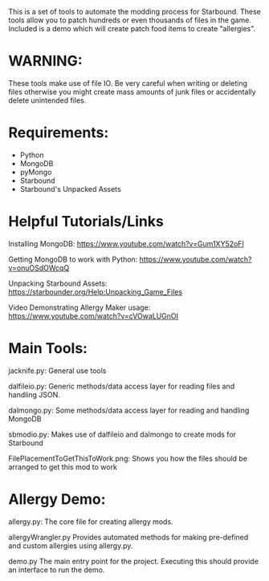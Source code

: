 This is a set of tools to automate the modding process for Starbound. These tools allow you to patch hundreds or even thousands of files in the game. Included is a demo which will create patch food items to create "allergies".

WARNING:
============================
These tools make use of file IO. Be very careful when writing or deleting files otherwise you might create mass amounts of junk files or accidentally delete unintended files.

Requirements:
============================
- Python
- MongoDB
- pyMongo
- Starbound
- Starbound's Unpacked Assets


Helpful Tutorials/Links
============================
Installing MongoDB:
https://www.youtube.com/watch?v=Gum1XY52oFI

Getting MongoDB to work with Python:
https://www.youtube.com/watch?v=onuOSdOWcqQ

Unpacking Starbound Assets:
https://starbounder.org/Help:Unpacking_Game_Files

Video Demonstrating Allergy Maker usage:
https://www.youtube.com/watch?v=cVOwaLUGnOI


Main Tools:
============================
jacknife.py:
General use tools 

dalfileio.py:
Generic methods/data access layer for reading files and handling JSON.

dalmongo.py:
Some methods/data access layer for reading and handling MongoDB

sbmodio.py:
Makes use of dalfileio and dalmongo to create mods for Starbound

FilePlacementToGetThisToWork.png:
Shows you how the files should be arranged to get this mod to work

Allergy Demo:
============================
allergy.py:
The core file for creating allergy mods.

allergyWrangler.py
Provides automated methods for making pre-defined and custom allergies using allergy.py.

demo.py
The main entry point for the project. Executing this should provide an interface to run the demo.
